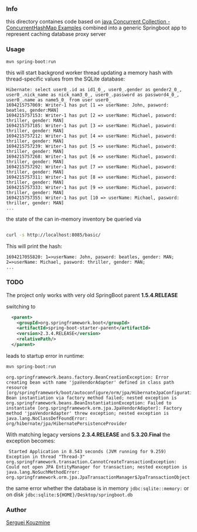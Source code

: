 ### Info
this directory containes code based on [java Concurrent Collection - ConcurrentHashMap Examples](https://www.codejava.net/java-core/concurrency/java-concurrent-collection-concurrenthashmap-examples) combined into a generic Springboot app to represent caching database proxy server

### Usage

```sh
mvn spring-boot:run
```
this will start backgrond worker thread updating a memory hash with thread-specific values from the SQLite database:
```text
Hibernate: select user0_.id as id1_0_, user0_.gender as gender2_0_, user0_.nick_name as nick_nam3_0_, user0_.password as password4_0_, user0_.name as name5_0_ from user user0_
1694215757069: Writer-1 has put [1 => userName: John, pasword: beatles, gender:MAN]
1694215757153: Writer-1 has put [2 => userName: Michael, pasword: thriller, gender: MAN]
1694215757185: Writer-1 has put [3 => userName: Michael, pasword: thriller, gender: MAN]
1694215757212: Writer-1 has put [4 => userName: Michael, pasword: thriller, gender: MAN]
1694215757239: Writer-1 has put [5 => userName: Michael, pasword: thriller, gender: MAN]
1694215757268: Writer-1 has put [6 => userName: Michael, pasword: thriller, gender: MAN]
1694215757292: Writer-1 has put [7 => userName: Michael, pasword: thriller, gender: MAN]
1694215757311: Writer-1 has put [8 => userName: Michael, pasword: thriller, gender: MAN]
1694215757333: Writer-1 has put [9 => userName: Michael, pasword: thriller, gender: MAN]
1694215757355: Writer-1 has put [10 => userName: Michael, pasword: thriller, gender: MAN]
...
```

the state of the can in-memory inventory be queried via
```sh

curl -s http://localhost:8085/basic/
```

This will print the hash:
```text
1694217055820: 1=>userName: John, pasword: beatles, gender: MAN; 2=>userName: Michael, pasword: thriller, gender: MAN; 
...
```

### TODO

The project only works with very old SpringBoot parent
__1.5.4.RELEASE__

switching to
```XML
  <parent>
    <groupId>org.springframework.boot</groupId>
    <artifactId>spring-boot-starter-parent</artifactId>
    <version>2.3.4.RELEASE</version>
    <relativePath/>
  </parent>
```
leads to startup error in runtime:
```sh
mvn spring-boot:run
```
```text
org.springframework.beans.factory.BeanCreationException: Error creating bean with name 'jpaVendorAdapter' defined in class path resource [org/springframework/boot/autoconfigure/orm/jpa/HibernateJpaConfiguration.class]: Bean instantiation via factory method failed; nested exception is org.springframework.beans.BeanInstantiationException: Failed to instantiate [org.springframework.orm.jpa.JpaVendorAdapter]: Factory method 'jpaVendorAdapter' threw exception; nested exception is java.lang.NoClassDefFoundError: org/hibernate/jpa/HibernatePersistenceProvider

```

With matching legacy versions __2.3.4.RELEASE__ and __5.3.20.Final__ the exception becomes:
```text
 Started Application in 8.543 seconds (JVM running for 9.259)
Exception in thread "Thread-3" org.springframework.transaction.CannotCreateTransactionException: Could not open JPA EntityManager for transaction; nested exception is java.lang.NoSuchMethodError: org.springframework.orm.jpa.JpaTransactionManager$JpaTransactionObject.setReadOnly(Z)V

```
the same error whether the database is in memory `jdbc:sqlite::memory:` or on disk `jdbc:sqlite:${HOME}/Desktop/springboot.db`
### Author
[Serguei Kouzmine](kouzmine_serguei@yahoo.com)
